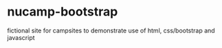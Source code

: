 # nucamp-bootstrap
fictional site for campsites to demonstrate use of html, css/bootstrap and javascript
